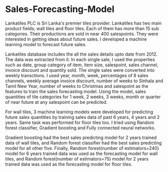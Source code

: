# Sales-Forecasting-Model

Lankatiles PLC is Sri Lanka's premier tiles provider. Lankatiles has two main product fields; wall tiles and floor tiles. Each of them has more than 15 sub categories. Their productions are sold in near 400 salespoints. They were interested in getting ideas about future sales. I developed a machine learning model to forecast future sales.

Lankatiles database includes the all the sales details upto date from 2012. The data was extracted from it. In each single sale, I used the properties such as date, group category of item, item size, salespoint, sales channel, invoice discount and quantity sold. The single sales were converted into weekly transctions. I used year, month, week, percentages of 8 sales channels, weekly average invoice discount, number of weeks to Sinhala and Tamil New Year, number of weeks to Christmas and salespoint as the features to train the sales forecasting model. Using the model, sales quantities of tile categories for 1 week, 2 weeks, 3 weeks, month or quarter of near future at any salespoint can be predicted.

For wall tiles, 3 machine learning models were developed for predicting future sales quantities by training sales data of past 6 years, 4 years and 2 years. Same task was performed for floor tiles too. I tried using Random forest classifier, Gradient boosting and Fully connected neural networks.

Gradient boosting had the best sales predicting model for 2 years trained data of wall tiles, and Random forest classifier had the best sales predicting model for all other five. Finally, Random forest(number of estimators=240) model for 6 years trained data was used as the forecasting model for wall tiles, and Random forest(number of estimators=75) model for 2 years trained data was used as the forecasting model for floor tiles.
